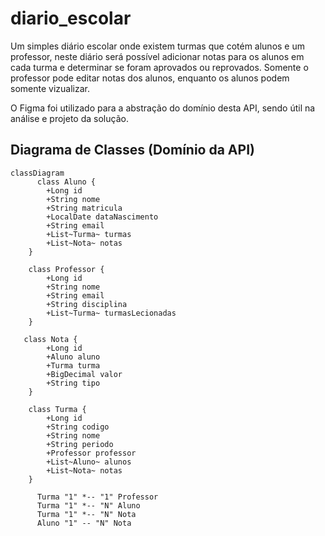 # diario_escolar
Um simples diário escolar onde existem turmas que cotém alunos e um professor, neste diário será possível adicionar notas para os alunos em cada turma e determinar se foram aprovados ou reprovados. Somente o professor pode editar notas dos alunos, enquanto os alunos podem somente vizualizar.

O Figma foi utilizado para a abstração do domínio desta API, sendo útil na análise e projeto da solução.

## Diagrama de Classes (Domínio da API)
```mermaid
classDiagram
      class Aluno {
        +Long id
        +String nome
        +String matricula
        +LocalDate dataNascimento
        +String email
        +List~Turma~ turmas
        +List~Nota~ notas
    }

    class Professor {
        +Long id
        +String nome
        +String email
        +String disciplina
        +List~Turma~ turmasLecionadas
    }

   class Nota {
        +Long id
        +Aluno aluno
        +Turma turma
        +BigDecimal valor
        +String tipo
    }

    class Turma {
        +Long id
        +String codigo
        +String nome
        +String periodo
        +Professor professor
        +List~Aluno~ alunos
        +List~Nota~ notas
    }

      Turma "1" *-- "1" Professor
      Turma "1" *-- "N" Aluno
      Turma "1" *-- "N" Nota
      Aluno "1" -- "N" Nota

```

